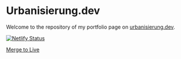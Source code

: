 # Urbanisierung.dev

Welcome to the repository of my portfolio page on [urbanisierung.dev](https://urbanisierung.dev).

[![Netlify Status](https://api.netlify.com/api/v1/badges/f102ce14-534a-40e3-82fa-ef46c185bfe4/deploy-status)](https://app.netlify.com/sites/urbanisierung/deploys)

[Merge to Live](https://github.com/urbanisierung/websiteshot-console/compare/live...master?expand=1)